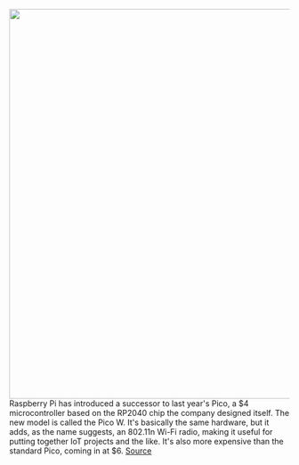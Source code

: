 <img src='https://cdn.vox-cdn.com/thumbor/-cWa5wCfwaTMdOn1-7bzQA83mJM=/0x0:2880x1552/1200x800/filters:focal(1210x546:1670x1006)/cdn.vox-cdn.com/uploads/chorus_image/image/71034665/Screen_Shot_2022_06_30_at_13.09.41.0.png' width='700px' /><br/>
Raspberry Pi has introduced a successor to last year's Pico, a $4 microcontroller based on the RP2040 chip the company designed itself. The new model is called the Pico W. It's basically the same hardware, but it adds, as the name suggests, an 802.11n Wi-Fi radio, making it useful for putting together IoT projects and the like. It's also more expensive than the standard Pico, coming in at $6.
<a href='https://www.theverge.com/2022/6/30/23189994/raspberry-pi-pico-w-wi-fi-microcontroller-6'> Source <a/>